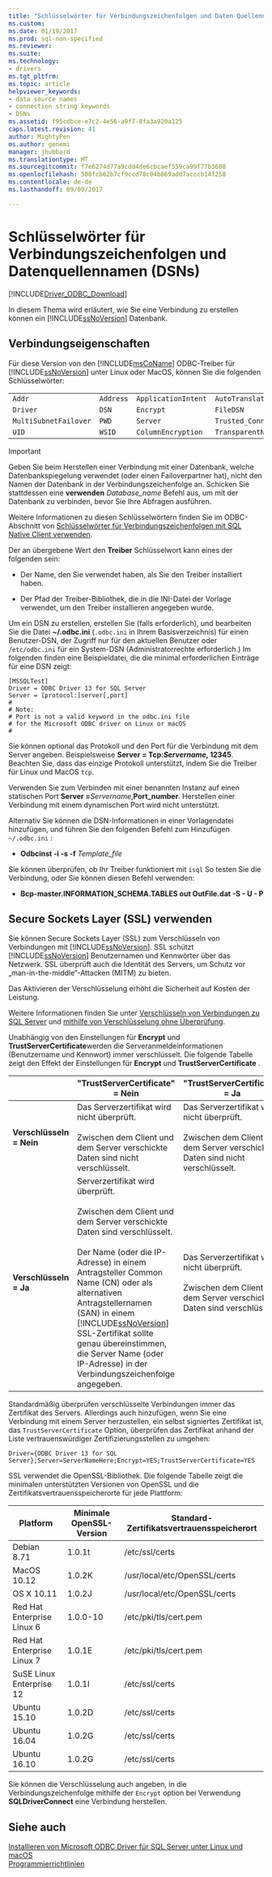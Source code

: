 ```yaml
---
title: "Schlüsselwörter für Verbindungszeichenfolgen und Daten Quellennamen (DSNs) | Microsoft Docs"
ms.custom: 
ms.date: 01/19/2017
ms.prod: sql-non-specified
ms.reviewer: 
ms.suite: 
ms.technology:
- drivers
ms.tgt_pltfrm: 
ms.topic: article
helpviewer_keywords:
- data source names
- connection string keywords
- DSNs
ms.assetid: f95cdbce-e7c2-4e56-a9f7-8fa3a920a125
caps.latest.revision: 41
author: MightyPen
ms.author: genemi
manager: jhubbard
ms.translationtype: MT
ms.sourcegitcommit: f7e6274d77a9cdd4de6cbcaef559ca99f77b3608
ms.openlocfilehash: 508fcb62b7cf9ccd78c04b869add7acccb14f258
ms.contentlocale: de-de
ms.lasthandoff: 09/09/2017

---
```

# <a name="connection-string-keywords-and-data-source-names-dsns"></a>Schlüsselwörter für Verbindungszeichenfolgen und Datenquellennamen (DSNs)
[!INCLUDE[Driver_ODBC_Download](../../../includes/driver_odbc_download.md)]

In diesem Thema wird erläutert, wie Sie eine Verbindung zu erstellen können ein [!INCLUDE[ssNoVersion](../../../includes/ssnoversion_md.md)] Datenbank.  
  
## <a name="connection-properties"></a>Verbindungseigenschaften  
Für diese Version von den [!INCLUDE[msCoName](../../../includes/msconame_md.md)] ODBC-Treiber für [!INCLUDE[ssNoVersion](../../../includes/ssnoversion_md.md)] unter Linux oder MacOS, können Sie die folgenden Schlüsselwörter:  
  
||||||  
|-|-|-|-|-|  
|`Addr`|`Address`|`ApplicationIntent`|`AutoTranslate`|`Database`|
|`Driver`|`DSN`|`Encrypt`|`FileDSN`|`MARS_Connection`|  
|`MultiSubnetFailover`|`PWD`|`Server`|`Trusted_Connection`|`TrustServerCertificate`|  
|`UID`|`WSID`|`ColumnEncryption`|`TransparentNetworkIPResolution`||  

> [!IMPORTANT]  
> Geben Sie beim Herstellen einer Verbindung mit einer Datenbank, welche Datenbankspiegelung verwendet (oder einen Failoverpartner hat), nicht den Namen der Datenbank in der Verbindungszeichenfolge an. Schicken Sie stattdessen eine **verwenden** *Database_name* Befehl aus, um mit der Datenbank zu verbinden, bevor Sie Ihre Abfragen ausführen.  
  
Weitere Informationen zu diesen Schlüsselwörtern finden Sie im ODBC-Abschnitt von [Schlüsselwörter für Verbindungszeichenfolgen mit SQL Native Client verwenden](http://go.microsoft.com/fwlink/?LinkID=126696).  
  
Der an übergebene Wert den **Treiber** Schlüsselwort kann eines der folgenden sein:  
  
-   Der Name, den Sie verwendet haben, als Sie den Treiber installiert haben.

-   Der Pfad der Treiber-Bibliothek, die in die INI-Datei der Vorlage verwendet, um den Treiber installieren angegeben wurde.  

Um ein DSN zu erstellen, erstellen Sie (falls erforderlich), und bearbeiten Sie die Datei **~/.odbc.ini** (`.odbc.ini` in Ihrem Basisverzeichnis) für einen Benutzer-DSN, der Zugriff nur für den aktuellen Benutzer oder `/etc/odbc.ini` für ein System-DSN (Administratorrechte erforderlich.) Im folgenden finden eine Beispieldatei, die die minimal erforderlichen Einträge für eine DSN zeigt:  

```  
[MSSQLTest]  
Driver = ODBC Driver 13 for SQL Server  
Server = [protocol:]server[,port]  
#   
# Note:  
# Port is not a valid keyword in the odbc.ini file  
# for the Microsoft ODBC driver on Linux or macOS
#  
```  

Sie können optional das Protokoll und den Port für die Verbindung mit dem Server angeben. Beispielsweise **Server = Tcp:***Servername***, 12345**. Beachten Sie, dass das einzige Protokoll unterstützt, indem Sie die Treiber für Linux und MacOS `tcp`.

Verwenden Sie zum Verbinden mit einer benannten Instanz auf einen statischen Port <b>Server =</b>*Servername*,**Port_number**. Herstellen einer Verbindung mit einem dynamischen Port wird nicht unterstützt.  

Alternativ Sie können die DSN-Informationen in einer Vorlagendatei hinzufügen, und führen Sie den folgenden Befehl zum Hinzufügen `~/.odbc.ini` :
 - **Odbcinst -i -s -f** *Template_file*  
 
Sie können überprüfen, ob Ihr Treiber funktioniert mit `isql` So testen Sie die Verbindung, oder Sie können diesen Befehl verwenden:
 - **Bcp-master.INFORMATION_SCHEMA.TABLES out OutFile.dat -S <server> - U <name> - P<password>**  

## <a name="using-secure-sockets-layer-ssl"></a>Secure Sockets Layer (SSL) verwenden  
Sie können Secure Sockets Layer (SSL) zum Verschlüsseln von Verbindungen mit [!INCLUDE[ssNoVersion](../../../includes/ssnoversion_md.md)]. SSL schützt [!INCLUDE[ssNoVersion](../../../includes/ssnoversion_md.md)] Benutzernamen und Kennwörter über das Netzwerk. SSL überprüft auch die Identität des Servers, um Schutz vor „man-in-the-middle“-Attacken (MITM) zu bieten.  

Das Aktivieren der Verschlüsselung erhöht die Sicherheit auf Kosten der Leistung.

Weitere Informationen finden Sie unter [Verschlüsseln von Verbindungen zu SQL Server](http://go.microsoft.com/fwlink/?LinkId=220900) und [mithilfe von Verschlüsselung ohne Überprüfung](https://docs.microsoft.com/en-us/sql/relational-databases/native-client/features/using-encryption-without-validation).

Unabhängig von den Einstellungen für **Encrypt** und **TrustServerCertificate**werden die Serveranmeldeinformationen (Benutzername und Kennwort) immer verschlüsselt. Die folgende Tabelle zeigt den Effekt der Einstellungen für **Encrypt** und **TrustServerCertificate** .  

||**"TrustServerCertificate" = Nein**|**"TrustServerCertificate" = Ja**|  
|-|-------------------------------------|------------------------------------|  
|**Verschlüsseln = Nein**|Das Serverzertifikat wird nicht überprüft.<br /><br />Zwischen dem Client und dem Server verschickte Daten sind nicht verschlüsselt.|Das Serverzertifikat wird nicht überprüft.<br /><br />Zwischen dem Client und dem Server verschickte Daten sind nicht verschlüsselt.|  
|**Verschlüsseln = Ja**|Serverzertifikat wird überprüft.<br /><br />Zwischen dem Client und dem Server verschickte Daten sind verschlüsselt.<br /><br />Der Name (oder die IP-Adresse) in einem Antragsteller Common Name (CN) oder als alternativen Antragstellernamen (SAN) in einem [!INCLUDE[ssNoVersion](../../../includes/ssnoversion_md.md)] SSL-Zertifikat sollte genau übereinstimmen, die Server Name (oder IP-Adresse) in der Verbindungszeichenfolge angegeben.|Das Serverzertifikat wird nicht überprüft.<br /><br />Zwischen dem Client und dem Server verschickte Daten sind verschlüsselt.|  

Standardmäßig überprüfen verschlüsselte Verbindungen immer das Zertifikat des Servers. Allerdings auch hinzufügen, wenn Sie eine Verbindung mit einem Server herzustellen, ein selbst signiertes Zertifikat ist, das `TrustServerCertificate` Option, überprüfen das Zertifikat anhand der Liste vertrauenswürdiger Zertifizierungsstellen zu umgehen:  

```  
Driver={ODBC Driver 13 for SQL Server};Server=ServerNameHere;Encrypt=YES;TrustServerCertificate=YES  
```  
  
SSL verwendet die OpenSSL-Bibliothek. Die folgende Tabelle zeigt die minimalen unterstützten Versionen von OpenSSL und die Zertifikatsvertrauensspeicherorte für jede Plattform:

|Platform|Minimale OpenSSL-Version|Standard-Zertifikatsvertrauensspeicherort|  
|------------|---------------------------|--------------------------------------------|
|Debian 8.71 |1.0.1t|/etc/ssl/certs|
|MacOS 10.12|1.0.2K|/usr/local/etc/OpenSSL/certs|
|OS X 10.11|1.0.2J|/usr/local/etc/OpenSSL/certs|
|Red Hat Enterprise Linux 6|1.0.0-10|/etc/pki/tls/cert.pem|  
|Red Hat Enterprise Linux 7|1.0.1E|/etc/pki/tls/cert.pem|
|SuSE Linux Enterprise 12 |1.0.1I|/etc/ssl/certs|
|Ubuntu 15.10 |1.0.2D|/etc/ssl/certs|
|Ubuntu 16.04 |1.0.2G|/etc/ssl/certs|
|Ubuntu 16.10 |1.0.2G|/etc/ssl/certs|
  
Sie können die Verschlüsselung auch angeben, in die Verbindungszeichenfolge mithilfe der `Encrypt` option bei Verwendung **SQLDriverConnect** eine Verbindung herstellen.

## <a name="see-also"></a>Siehe auch  
[Installieren von Microsoft ODBC Driver für SQL Server unter Linux und macOS](../../../connect/odbc/linux-mac/installing-the-microsoft-odbc-driver-for-sql-server.md)  
[Programmierrichtlinien](../../../connect/odbc/linux-mac/programming-guidelines.md)

